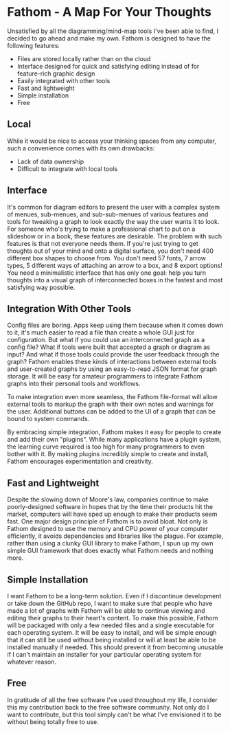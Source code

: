 
# Fathom - A Map For Your Thoughts

Unsatisfied by all the diagramming/mind-map tools I've been able to find, I decided to go ahead and make my own. Fathom is designed to have the following features:

- Files are stored locally rather than on the cloud
- Interface designed for quick and satisfying editing instead of for feature-rich graphic design
- Easily integrated with other tools
- Fast and lightweight
- Simple installation
- Free

## Local

While it would be nice to access your thinking spaces from any computer, such a convenience comes with its own drawbacks:

- Lack of data ownership
- Difficult to integrate with local tools

## Interface

It's common for diagram editors to present the user with a complex system of menues, sub-menues, and sub-sub-menues of various features and tools for tweaking a graph to look exactly the way the user wants it to look. For someone who's trying to make a professional chart to put on a slideshow or in a book, these features are desirable. The problem with such features is that not everyone needs them. If you're just trying to get thoughts out of your mind and onto a digital surface, you don't need 400 different box shapes to choose from. You don't need 57 fonts, 7 arrow types, 5 different ways of attaching an arrow to a box, and 8 export options! You need a minimalistic interface that has only one goal: help you turn thoughts into a visual graph of interconnected boxes in the fastest and most satisfying way possible.

## Integration With Other Tools

Config files are boring. Apps keep using them because when it comes down to it, it's much easier to read a file than create a whole GUI just for configuration. But what if you could use an interconnected graph as a config file? What if tools were built that accepted a graph or diagram as input? And what if those tools could provide the user feedback through the graph? Fathom enables these kinds of interactions between external tools and user-created graphs by using an easy-to-read JSON format for graph storage. It will be easy for amateur programmers to integrate Fathom graphs into their personal tools and workflows.

To make integration even more seamless, the Fathom file-format will allow external tools to markup the graph with their own notes and warnings for the user. Additional buttons can be added to the UI of a graph that can be bound to system commands.

By embracing simple integration, Fathom makes it easy for people to create and add their own "plugins". While many applications have a plugin system, the learning curve required is too high for many programmers to even bother with it. By making plugins incredibly simple to create and install, Fathom encourages experimentation and creativity.

## Fast and Lightweight

Despite the slowing down of Moore's law, companies continue to make poorly-designed software in hopes that by the time their products hit the market, computers will have sped up enough to make their products seem fast. One major design principle of Fathom is to avoid bloat. Not only is Fathom designed to use the memory and CPU power of your computer efficiently, it avoids dependencies and libraries like the plague. For example, rather than using a clunky GUI library to make Fathom, I spun up my own simple GUI framework that does exactly what Fathom needs and nothing more.

## Simple Installation

I want Fathom to be a long-term solution. Even if I discontinue development or take down the GitHub repo, I want to make sure that people who have made a lot of graphs with Fathom will be able to continue viewing and editing their graphs to their heart's content. To make this possible, Fathom will be packaged with only a few needed files and a single executable for each operating system. It will be easy to install, and will be simple enough that it can still be used without being installed or will at least be able to be installed manually if needed. This should prevent it from becoming unusable if I can't maintain an installer for your particular operating system for whatever reason.

## Free

In gratitude of all the free software I've used throughout my life, I consider this my contribution back to the free software community. Not only do I want to contribute, but this tool simply can't be what I've envisioned it to be without being totally free to use.

